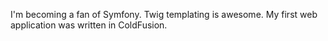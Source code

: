 I'm becoming a fan of Symfony. Twig templating is awesome. My first web application was written in ColdFusion.

<!---
- 👋 Hi, I’m @duckneocrex
- 👀 I’m interested in ...
- 🌱 I’m currently learning ...
- 💞️ I’m looking to collaborate on ...
- 📫 How to reach me ...
--->

<!---
duckneocrex/duckneocrex is a ✨ special ✨ repository because its `README.md` (this file) appears on your GitHub profile.
You can click the Preview link to take a look at your changes.
--->


